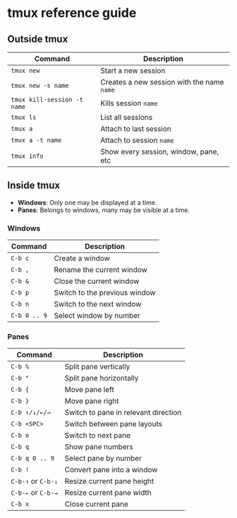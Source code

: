 # tmux reference guide

## Outside tmux

| Command                     | Description                                |
|-----------------------------|--------------------------------------------|
| `tmux new`                  | Start a new session                        |
| `tmux new -s name`          | Creates a new session with the name `name` |
| `tmux kill-session -t name` | Kills session `name`                       |
| `tmux ls`                   | List all sessions                          |
| `tmux a`                    | Attach to last session                     |
| `tmux a -t name`            | Attach to session `name`                   |
| `tmux info`                 | Show every session, window, pane, etc      |

## Inside tmux

- **Windows**: Only one may be displayed at a time.
- **Panes**: Belongs to windows, many may be visible at a time.

### Windows

| Command      | Description                   |
|--------------|-------------------------------|
| `C-b c`      | Create a window               |
| `C-b ,`      | Rename the current window     |
| `C-b &`      | Close the current window      |
| `C-b p`      | Switch to the previous window |
| `C-b n`      | Switch to the next window     |
| `C-b 0 .. 9` | Select window by number       |

### Panes

| Command            | Description                          |
|--------------------|--------------------------------------|
| `C-b %`            | Split pane vertically                |
| `C-b "`            | Split pane horizontally              |
| `C-b {`            | Move pane left                       |
| `C-b }`            | Move pane right                      |
| `C-b ↑/↓/←/→`      | Switch to pane in relevant direction |
| `C-b <SPC>`        | Switch between pane layouts          |
| `C-b o`            | Switch to next pane                  |
| `C-b q`            | Show pane numbers                    |
| `C-b q 0 .. 9`     | Select pane by number                |
| `C-b !`            | Convert pane into a window           |
| `C-b-↑` or `C-b-↓` | Resize current pane height           |
| `C-b-←` or `C-b-→` | Resize current pane width            |
| `C-b x`            | Close current pane                   |
